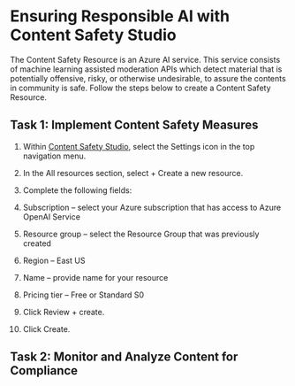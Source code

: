 # Ensuring Responsible AI with Content Safety Studio 


The Content Safety Resource is an Azure AI service. This service consists of machine learning assisted moderation APIs which detect material that is potentially offensive, risky, or otherwise undesirable, to assure the contents in community is safe. Follow the steps below to create a Content Safety Resource.


## Task 1: Implement Content Safety Measures

1. Within [Content Safety Studio](https://contentsafety.cognitive.azure.com/), select the Settings icon in the top navigation menu.

1. In the All resources section, select + Create a new resource.

1. Complete the following fields:

1. Subscription – select your Azure subscription that has access to Azure OpenAI Service

1. Resource group – select the Resource Group that was previously created
  
1. Region – East US

1. Name – provide name for your resource

1. Pricing tier – Free or Standard S0

1. Click Review + create.

1. Click Create.


## Task 2: Monitor and Analyze Content for Compliance
